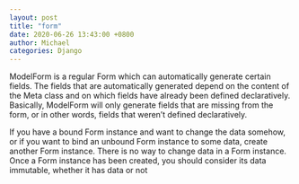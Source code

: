 ```yaml
---
layout: post
title: "form"
date: 2020-06-26 13:43:00 +0800
author: Michael
categories: Django
---
```


ModelForm is a regular Form which can automatically generate certain fields. The fields that are automatically generated depend on the content of the Meta class and on which fields have already been defined declaratively. Basically, ModelForm will only generate fields that are missing from the form, or in other words, fields that weren’t defined declaratively.

If you have a bound Form instance and want to change the data somehow, or if you want to bind an unbound Form instance to some data, create another Form instance. There is no way to change data in a Form instance. Once a Form instance has been created, you should consider its data immutable, whether it has data or not